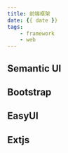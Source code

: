 ```yaml
---
title: 前端框架
date: {{ date }}
tags: 
    - framework
    - web
---
```


## Semantic UI


## Bootstrap

## EasyUI

## Extjs